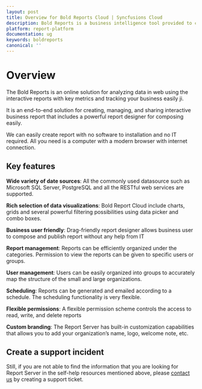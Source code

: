 ```yaml
---
layout: post
title: Overview for Bold Reports Cloud | Syncfusions Cloud
description: Bold Reports is a business intelligence tool provided to create, manage, and share interactive business reports.
platform: report-platform
documentation: ug
keywords: boldreports
canonical: ''
---
```


# Overview

The Bold Reports is an online solution for analyzing data in web using the interactive reports with key metrics and tracking your business easily ji.

It is an end-to-end solution for creating, managing, and sharing interactive business report that includes a powerful report designer for composing easily.

We can easily create report with no software to installation and no IT required. All you need is a computer with a modern browser with internet connection.

## Key features

**Wide variety of date sources**: All the commonly used datasource such as Microsoft SQL Server, PostgreSQL and all the RESTful web services are supported.

**Rich selection of data visualizations**: Bold Report Cloud include charts, grids and several powerful filtering possibilities using data picker and combo boxes.

**Business user friendly**: Drag-friendly report designer allows business user to compose and publish report without any help from IT

**Report management**: Reports  can be efficiently organized under the categories. Permission to view the reports can be given to specific users or groups.

**User management**: Users can be easily organized into groups to accurately map the structure of the small and large organizations.

**Scheduling**: Reports can be generated and emailed according to a schedule. The scheduling functionality is very flexible.

**Flexible permissions**: A flexible permission scheme controls the access to read, write, and delete reports

**Custom branding**: The Report Server has built-in customization capabilities that allows you to add your organization’s name, logo, welcome note, etc.

## Create a support incident

Still, if you are not able to find the information that you are looking for Report Server in the self-help resources mentioned above, please [contact us](https://www.boldreports.com/contact) by creating a support ticket.
